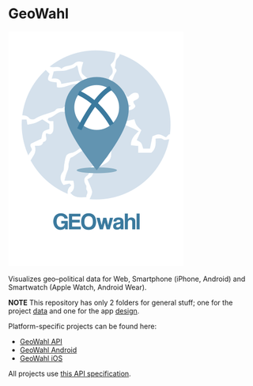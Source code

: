 # GeoWahl


![alt tag](https://github.com/fhstp-mfg/geowahl/blob/master/design/Exports/Logo/Logo_round.png)

Visualizes geo–political data for Web, Smartphone (iPhone, Android) and Smartwatch (Apple Watch, Android Wear).

**NOTE** This repository has only 2 folders for general stuff; one for the project [data](https://github.com/fhstp-mfg/geowahl/tree/master/data) and one for the app [design](https://github.com/fhstp-mfg/geowahl/tree/master/design). 

Platform-specific projects can be found here:
- [GeoWahl API](https://github.com/fhstp-mfg/geowahl-api)
- [GeoWahl Android](https://github.com/fhstp-mfg/geowahl-android)
- [GeoWahl iOS](https://github.com/fhstp-mfg/geowahl-ios)

All projects use [this API specification](https://github.com/fhstp-mfg/geowahl-api/).

